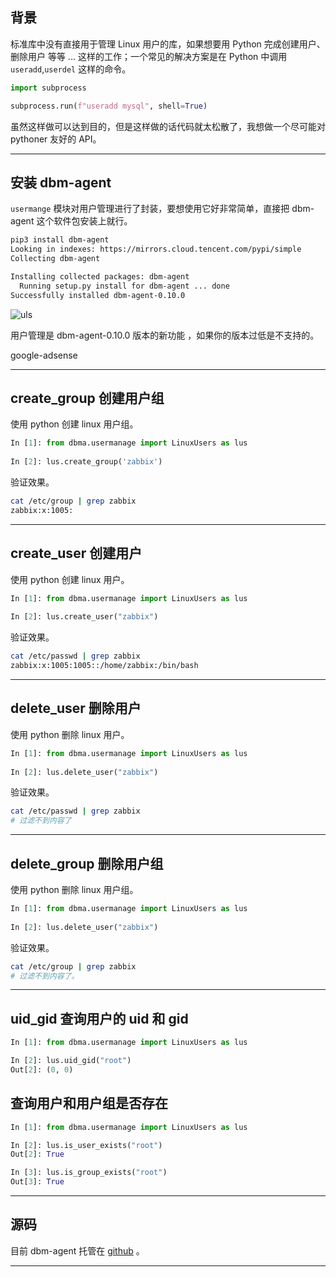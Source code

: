 ## 背景
标准库中没有直接用于管理 Linux 用户的库，如果想要用 Python 完成创建用户、删除用户 等等 ...  这样的工作；一个常见的解决方案是在 Python 中调用 `useradd`,`userdel` 这样的命令。

```python
import subprocess

subprocess.run(f"useradd mysql", shell=True)
```

虽然这样做可以达到目的，但是这样做的话代码就太松散了，我想做一个尽可能对 pythoner 友好的 API。

---

## 安装 dbm-agent
`usermange` 模块对用户管理进行了封装，要想使用它好非常简单，直接把 dbm-agent 这个软件包安装上就行。
```bash
pip3 install dbm-agent                                                        
Looking in indexes: https://mirrors.cloud.tencent.com/pypi/simple                                
Collecting dbm-agent 

Installing collected packages: dbm-agent
  Running setup.py install for dbm-agent ... done
Successfully installed dbm-agent-0.10.0
```
![uls](static/2020-16/lus.png)

用户管理是 dbm-agent-0.10.0 版本的新功能 ，如果你的版本过低是不支持的。

google-adsense

---

## create_group 创建用户组
使用 python 创建 linux 用户组。
```python
In [1]: from dbma.usermanage import LinuxUsers as lus                                            
                                                                                                 
In [2]: lus.create_group('zabbix')                                                               
```
验证效果。
```bash
cat /etc/group | grep zabbix
zabbix:x:1005:
```

---

## create_user 创建用户
使用 python 创建 linux 用户。
```python
In [1]: from dbma.usermanage import LinuxUsers as lus                                            
                                                                                                 
In [2]: lus.create_user("zabbix")
```
验证效果。
```bash
cat /etc/passwd | grep zabbix                                               
zabbix:x:1005:1005::/home/zabbix:/bin/bash
```

---

## delete_user 删除用户
使用 python 删除 linux 用户。
```python
In [1]: from dbma.usermanage import LinuxUsers as lus                                            
                                                                                                 
In [2]: lus.delete_user("zabbix")
```
验证效果。
```bash
cat /etc/passwd | grep zabbix
# 过滤不到内容了

```

---

## delete_group 删除用户组
使用 python 删除 linux 用户组。
```python
In [1]: from dbma.usermanage import LinuxUsers as lus                                            
                                                                                                 
In [2]: lus.delete_user("zabbix")
```
验证效果。
```bash
cat /etc/group | grep zabbix
# 过滤不到内容了。
```
---

## uid_gid 查询用户的 uid 和 gid 
```python
In [1]: from dbma.usermanage import LinuxUsers as lus  

In [2]: lus.uid_gid("root")                                                                      
Out[2]: (0, 0) 
```

## 查询用户和用户组是否存在
```python
In [1]: from dbma.usermanage import LinuxUsers as lus 

In [2]: lus.is_user_exists("root")                                                               
Out[2]: True                                                                                     

In [3]: lus.is_group_exists("root")                                                             
Out[3]: True 
```
---

## 源码

目前 dbm-agent 托管在 [github](https://github.com/Neeky/dbm-agent) 。

---
